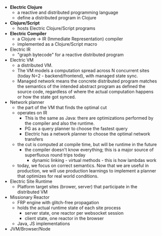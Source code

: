 - **Electric Clojure**
	- a reactive and distributed programming language
	- define a distributed program in Clojure
- **Clojure/Script**
	- hosts Electric Clojure/Script programs
- **Electric Compiler**
	- a Clojure -> IR (Immediate Representation) compiler
	- implemented as a Clojure/Script macro
- Electric IR
	- "graph bytecode" for a reactive distributed program
- Electric VM
	- a distributed VM.
	- The VM models a computation spread across N concurrent sites (today N=2 - backend/frontend), with managed state sync.
	- Managed network means the concrete distributed program matches the semantics of the intended abstract program as defined the source code, regardless of where the actual computation happens or how the state got synced.
- Network planner
	- the part of the VM that finds the optimal cut
	- operates on IR
		- This is the same as Java: there are optimizations performed by the compiler and also the runtime.
		- PG as a query planner to choose the fastest query
		- Electric has a network planner to choose the optimal network transfers
	- the cut is computed at compile time, but will be runtime in the future
		- the compiler doesn't know everything; this is a major source of superfluous round trips today
			- dynamic linking - virtual methods - this is how lambdas work
	- today, we focus on correct semantics. Now that we are useful in production, we will use production learnings to implement a planner that optimizes for real world conditions.
- Electric Site Runtime
	- Platform target sites (brower, server) that participate in the distributed VM
- Missionary Reactor
	- FRP engine with glitch-free propagation
	- holds the actual runtime state of each site process
		- server state, one reactor per websocket session
		- client state, one reactor in the browser
	- Java, JS implementations
- JVM/Browser/Node